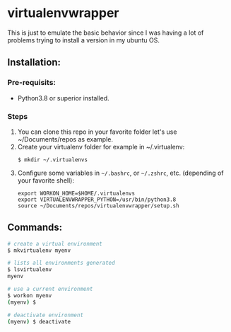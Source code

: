 # virtualenvwrapper

This is just to emulate the basic behavior since I was having a lot of problems trying to install a version in my ubuntu OS.

## Installation:

### Pre-requisits:

- Python3.8 or superior installed.

### Steps

1. You can clone this repo in your favorite folder let's use ~/Documents/repos as example.
1. Create your virtualenv folder for example in ~/.virtualenv:
    ```
    $ mkdir ~/.virtualenvs
    ```
1. Configure some variables in `~/.bashrc`, or `~/.zshrc`, etc. (depending of your favorite shell): 
    ```
    export WORKON_HOME=$HOME/.virtualenvs
    export VIRTUALENVWRAPPER_PYTHON=/usr/bin/python3.8
    source ~/Documents/repos/virtualenvwrapper/setup.sh
    ```

## Commands:

```bash
# create a virtual environment
$ mkvirtualenv myenv

# lists all environments generated
$ lsvirtualenv
myenv

# use a current environment
$ workon myenv
(myenv) $ 

# deactivate environment
(myenv) $ deactivate
```